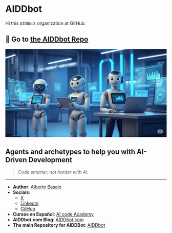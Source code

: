 # AIDDbot

Hi this `AIDDbot` organization at GitHub.
## 🚀 Go to [the AIDDbot Repo](https://github.com/AIDDbot/AIDDbot)

![AIDDbot](https://github.com/AIDDbot/.github/blob/main/AIDD-bot.jpg)

## Agents and archetypes to help you with AI-Driven Development
> _Code smarter, not harder with AI._

---

- **Author**: [Alberto Basalo](https://albertobasalo.dev)
- **Socials**:
  - [X](https://x.com/albertobasalo)
  - [LinkedIn](https://www.linkedin.com/in/albertobasalo/)
  - [GitHub](https://github.com/albertobasalo)
- **Cursos en Español**: [AI code Academy](https://aicode.academy)
- **AIDDbot.com Blog**: [AIDDbot.com](https://aiddbot.com)
- **The main Repository for AIDDBot**: [AIDDbot](https://github.com/AIDDbot/AIDDbot)
